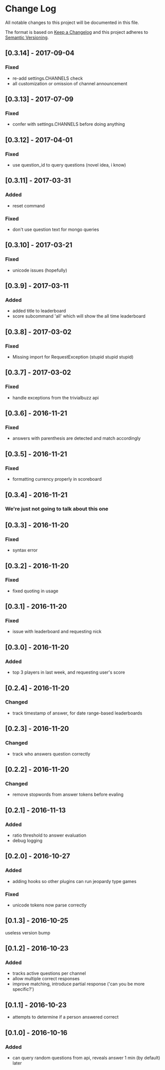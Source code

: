 # Change Log
All notable changes to this project will be documented in this file.

The format is based on [Keep a Changelog](http://keepachangelog.com/)
and this project adheres to [Semantic Versioning](http://semver.org/).

## [0.3.14] - 2017-09-04
### Fixed
- re-add settings.CHANNELS check
- all customization or omission of channel announcement

## [0.3.13] - 2017-07-09
### Fixed
- confer with settings.CHANNELS before doing anything

## [0.3.12] - 2017-04-01
### Fixed
- use question_id to query questions (novel idea, i know)

## [0.3.11] - 2017-03-31
### Added
- reset command
### Fixed
- don't use question text for mongo queries

## [0.3.10] - 2017-03-21
### Fixed
- unicode issues (hopefully)

## [0.3.9] - 2017-03-11
### Added
- added title to leaderboard
- score subcommand 'all' which will show the all time leaderboard

## [0.3.8] - 2017-03-02
### Fixed
- Missing import for RequestException (stupid stupid stupid)

## [0.3.7] - 2017-03-02
### Fixed
- handle exceptions from the trivialbuzz api

## [0.3.6] - 2016-11-21
### Fixed
- answers with parenthesis are detected and match accordingly

## [0.3.5] - 2016-11-21
### Fixed
- formatting currency properly in scoreboard

## [0.3.4] - 2016-11-21
### We're just not going to talk about this one

## [0.3.3] - 2016-11-20
### Fixed
- syntax error

## [0.3.2] - 2016-11-20
### Fixed
- fixed quoting in usage

## [0.3.1] - 2016-11-20
### Fixed
- issue with leaderboard and requesting nick

## [0.3.0] - 2016-11-20
### Added
- top 3 players in last week, and requesting user's score

## [0.2.4] - 2016-11-20
### Changed
- track timestamp of answer, for date range-based leaderboards

## [0.2.3] - 2016-11-20
### Changed
- track who answers question correctly

## [0.2.2] - 2016-11-20
### Changed
- remove stopwords from answer tokens before evaling

## [0.2.1] - 2016-11-13
### Added
- ratio threshold to answer evaluation
- debug logging

## [0.2.0] - 2016-10-27
### Added
- adding hooks so other plugins can run jeopardy type games

### Fixed
- unicode tokens now parse correctly


## [0.1.3] - 2016-10-25
useless version bump


## [0.1.2] - 2016-10-23
### Added
- tracks active questions per channel
- allow multiple correct responses
- improve matching, introduce partial response ('can you be more specific?')

## [0.1.1] - 2016-10-23
- attempts to determine if a person answered correct


## [0.1.0] - 2016-10-16
### Added
- can query random questions from api, reveals answer 1 min (by default) later
